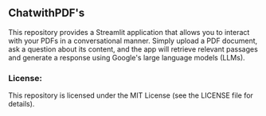 ## ChatwithPDF's
This repository provides a Streamlit application that allows you to interact with your PDFs in a conversational manner. Simply upload a PDF document, ask a question about its content, and the app will retrieve relevant passages and generate a response using Google's large language models (LLMs).

### License:

This repository is licensed under the MIT License (see the LICENSE file for details).
